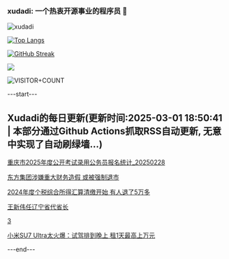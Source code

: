 ### xudadi: 一个热衷开源事业的程序员 👋

![xudadi](https://github-readme-stats-git-masterorgs-github-readme-stats-team.vercel.app/api?username=xudadi)

[![Top Langs](https://github-readme-stats.vercel.app/api/top-langs/?username=xudadi)](https://github.com/anuraghazra/github-readme-stats)

[![GitHub Streak](https://streak-stats.demolab.com?user=xudadi&locale=zh_Hans)](https://git.io/streak-stats)

![](https://raw.githubusercontent.com/xudadi/xudadi/main/assets/github-contribution-grid-snake.svg)

![VISITOR+COUNT](https://komarev.com/ghpvc/?username=xudadi&label=VISITOR+COUNT)


---start---

## Xudadi的每日更新(更新时间:2025-03-01 18:50:41 | 本部分通过Github Actions抓取RSS自动更新, 无意中实现了自动刷绿墙...)

[重庆市2025年度公开考试录用公务员报名统计_20250228](https://www.gongkaoleida.com/article/2305471)

[东方集团涉嫌重大财务造假 或被强制退市](https://m.163.com/news/article/JPI2903K0514R9P4.html)

[2024年度个税综合所得汇算清缴开始 有人退了5万多](https://m.163.com/news/article/JPI8V03L0512DU6N.html)

[王新伟任辽宁省代省长](https://m.163.com/news/article/JPIDJS360001899O.html)

[3](https://m.163.com/touch/news/sub/domestic)

[小米SU7 Ultra太火爆：试驾排到晚上 租1天最高上万元](https://m.163.com/news/article/JPHC80UK0512B07B.html)

---end---
